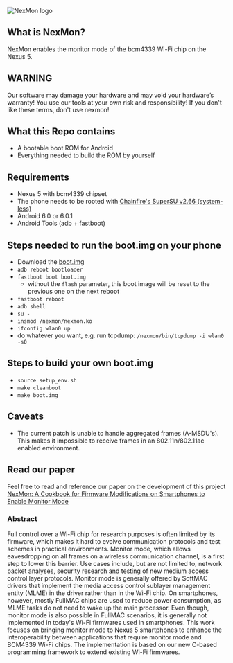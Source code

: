 ![NexMon logo](https://dev.seemoo.tu-darmstadt.de/bcm/bcm-public/raw/master/logo/nexmon-logo-color.png)

## What is NexMon?

NexMon enables the monitor mode of the bcm4339 Wi-Fi chip on the Nexus 5.

## WARNING

Our software may damage your hardware and may void your hardware’s warranty! You use our tools at your own risk and responsibility! If you don't like these terms, don't use nexmon!

## What this Repo contains

* A bootable boot ROM for Android
* Everything needed to build the ROM by yourself

## Requirements

* Nexus 5 with bcm4339 chipset
* The phone needs to be rooted with [Chainfire's SuperSU v2.66 (system-less)](http://forum.xda-developers.com/showpost.php?p=64161125&postcount=3)
* Android 6.0 or 6.0.1
* Android Tools (adb + fastboot)

## Steps needed to run the boot.img on your phone

* Download the [boot.img](https://dev.seemoo.tu-darmstadt.de/bcm/bcm-public/raw/master/boot.img)
* `adb reboot bootloader`
* `fastboot boot boot.img`
  * without the `flash` parameter, this boot image will be reset to the previous one on the next reboot
* `fastboot reboot`
* `adb shell`
* `su -`
* `insmod /nexmon/nexmon.ko`
* `ifconfig wlan0 up`
* do whatever you want, e.g. run tcpdump: `/nexmon/bin/tcpdump -i wlan0 -s0`

## Steps to build your own boot.img
* `source setup_env.sh`
* `make cleanboot`
* `make boot.img`

## Caveats
* The current patch is unable to handle aggregated frames (A-MSDU's). This makes it impossible to receive frames in an 802.11n/802.11ac enabled environment. 

## Read our paper

Feel free to read and reference our paper on the development of this project [NexMon: A Cookbook for Firmware Modifications on Smartphones to Enable Monitor Mode](https://dev.seemoo.tu-darmstadt.de/bcm/bcm-public/raw/master/papers/nexmon-arxiv-submission.pdf)

### Abstract

Full control over a Wi-Fi chip for research purposes is often limited by its
firmware, which makes it hard to evolve communication protocols and test schemes
in practical environments. Monitor mode, which allows eavesdropping on all
frames on a wireless communication channel, is a first step to lower this
barrier. Use cases include, but are not limited to, network packet analyses,
security research and testing of new medium access control layer protocols.
Monitor mode is generally offered by SoftMAC drivers that implement the media
access control sublayer management entity (MLME) in the driver rather than in
the Wi-Fi chip. On smartphones, however, mostly FullMAC chips are used to reduce
power consumption, as MLME tasks do not need to wake up the main processor. Even
though, monitor mode is also possible in FullMAC scenarios, it is generally not
implemented in today's Wi-Fi firmwares used in smartphones.
This work focuses on bringing monitor mode to Nexus 5 smartphones to enhance the
interoperability between applications that require monitor mode and BCM4339
Wi-Fi chips. The implementation is based on our new C-based programming
framework to extend existing Wi-Fi firmwares.
